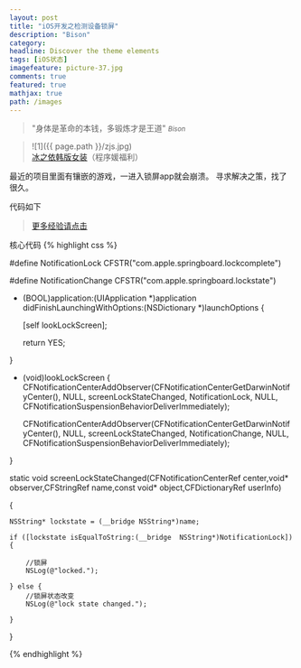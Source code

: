 ```yaml
---
layout: post
title: "iOS开发之检测设备锁屏"
description: "Bison"
category: 
headline: Discover the theme elements
tags: [iOS状态]
imagefeature: picture-37.jpg
comments: true
featured: true
mathjax: true
path: /images
---
```


>&quot;身体是革命的本钱，多锻炼才是王道&quot;
><small><cite title="Plato">Bison</cite></small>

>![1]({{ page.path }}/zjs.jpg)<br>
>[冰之依韩版女装](http://allluckly.taobao.com/)（程序媛福利）

最近的项目里面有镶嵌的游戏，一进入锁屏app就会崩溃。
寻求解决之策，找了很久。

代码如下<br>

 > [更多经验请点击](http://allluckly.cf/) 

核心代码
{% highlight css %}


#define NotificationLock CFSTR("com.apple.springboard.lockcomplete")

#define NotificationChange CFSTR("com.apple.springboard.lockstate")

- (BOOL)application:(UIApplication *)application didFinishLaunchingWithOptions:(NSDictionary *)launchOptions {

    
    [self lookLockScreen];

    return YES;
    
}

- (void)lookLockScreen
{
    CFNotificationCenterAddObserver(CFNotificationCenterGetDarwinNotifyCenter(), NULL, screenLockStateChanged, NotificationLock, NULL, CFNotificationSuspensionBehaviorDeliverImmediately);

    CFNotificationCenterAddObserver(CFNotificationCenterGetDarwinNotifyCenter(), NULL, screenLockStateChanged, NotificationChange, NULL, CFNotificationSuspensionBehaviorDeliverImmediately);


}

static void screenLockStateChanged(CFNotificationCenterRef center,void* observer,CFStringRef name,const void* object,CFDictionaryRef userInfo)

{

    NSString* lockstate = (__bridge NSString*)name;

    if ([lockstate isEqualToString:(__bridge  NSString*)NotificationLock]) {

        //锁屏
        NSLog(@"locked.");

    } else {
        //锁屏状态改变
        NSLog(@"lock state changed.");

    }

}

{% endhighlight %}





